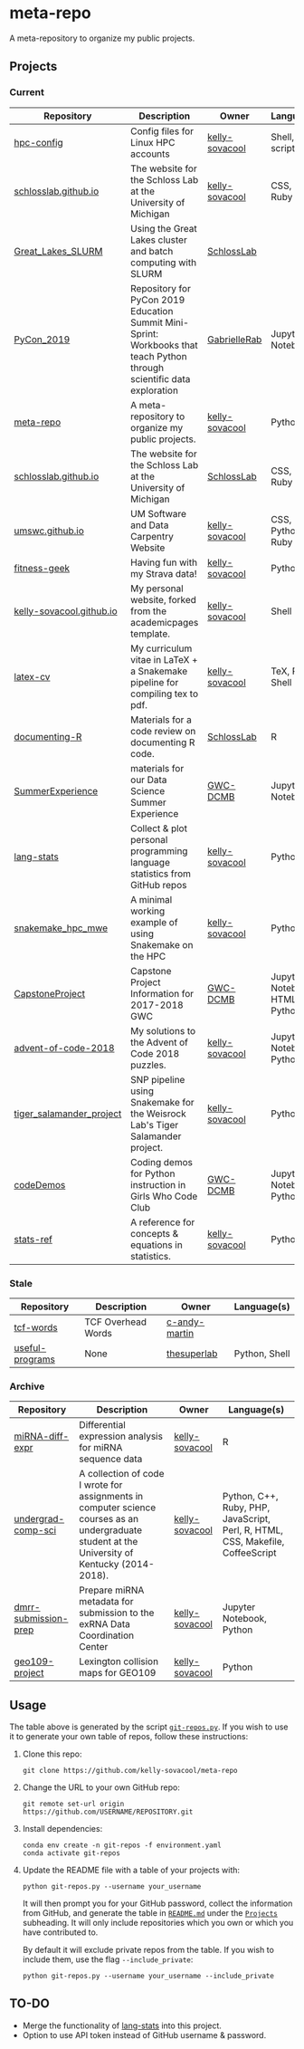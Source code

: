 # meta-repo

A meta-repository to organize my public projects.

## Projects

### Current
| Repository | Description | Owner | Language(s) |
|---|---|---|---|
| [hpc-config](https://api.github.com/repos/kelly-sovacool/hpc-config) | Config files for Linux HPC accounts | [kelly-sovacool](https://github.com/kelly-sovacool) | Shell, Vim script |
| [schlosslab.github.io](https://api.github.com/repos/kelly-sovacool/schlosslab.github.io) | The website for the Schloss Lab at the University of Michigan | [kelly-sovacool](https://github.com/kelly-sovacool) | CSS, HTML, Ruby |
| [Great_Lakes_SLURM](https://api.github.com/repos/SchlossLab/Great_Lakes_SLURM) | Using the Great Lakes cluster and batch computing with SLURM  | [SchlossLab](https://github.com/SchlossLab) |  |
| [PyCon_2019](https://api.github.com/repos/GabrielleRab/PyCon_2019) | Repository for PyCon 2019 Education Summit Mini-Sprint: Workbooks that teach Python through scientific data exploration | [GabrielleRab](https://github.com/GabrielleRab) | Jupyter Notebook |
| [meta-repo](https://api.github.com/repos/kelly-sovacool/meta-repo) | A meta-repository to organize my public projects. | [kelly-sovacool](https://github.com/kelly-sovacool) | Python |
| [schlosslab.github.io](https://api.github.com/repos/SchlossLab/schlosslab.github.io) | The website for the Schloss Lab at the University of Michigan | [SchlossLab](https://github.com/SchlossLab) | CSS, HTML, Ruby |
| [umswc.github.io](https://api.github.com/repos/kelly-sovacool/umswc.github.io) | UM Software and Data Carpentry Website | [kelly-sovacool](https://github.com/kelly-sovacool) | CSS, HTML, Python, Ruby |
| [fitness-geek](https://api.github.com/repos/kelly-sovacool/fitness-geek) | Having fun with my Strava data! | [kelly-sovacool](https://github.com/kelly-sovacool) | Python |
| [kelly-sovacool.github.io](https://api.github.com/repos/kelly-sovacool/kelly-sovacool.github.io) | My personal website, forked from the academicpages template. | [kelly-sovacool](https://github.com/kelly-sovacool) | Shell |
| [latex-cv](https://api.github.com/repos/kelly-sovacool/latex-cv) | My curriculum vitae in LaTeX + a Snakemake pipeline for compiling tex to pdf. | [kelly-sovacool](https://github.com/kelly-sovacool) | TeX, Python, Shell |
| [documenting-R](https://api.github.com/repos/SchlossLab/documenting-R) | Materials for a code review on documenting R code. | [SchlossLab](https://github.com/SchlossLab) | R |
| [SummerExperience](https://api.github.com/repos/GWC-DCMB/SummerExperience) | materials for our Data Science Summer Experience  | [GWC-DCMB](https://github.com/GWC-DCMB) | Jupyter Notebook |
| [lang-stats](https://api.github.com/repos/kelly-sovacool/lang-stats) | Collect & plot personal programming language statistics from GitHub repos | [kelly-sovacool](https://github.com/kelly-sovacool) | Python |
| [snakemake_hpc_mwe](https://api.github.com/repos/kelly-sovacool/snakemake_hpc_mwe) | A minimal working example of using Snakemake on the HPC | [kelly-sovacool](https://github.com/kelly-sovacool) | Python, Shell |
| [CapstoneProject](https://api.github.com/repos/GWC-DCMB/CapstoneProject) | Capstone Project Information for 2017-2018 GWC | [GWC-DCMB](https://github.com/GWC-DCMB) | Jupyter Notebook, HTML, Python |
| [advent-of-code-2018](https://api.github.com/repos/kelly-sovacool/advent-of-code-2018) | My solutions to the Advent of Code 2018 puzzles. | [kelly-sovacool](https://github.com/kelly-sovacool) | Jupyter Notebook, Python, Shell |
| [tiger_salamander_project](https://api.github.com/repos/kelly-sovacool/tiger_salamander_project) | SNP pipeline using Snakemake for the Weisrock Lab's Tiger Salamander project. | [kelly-sovacool](https://github.com/kelly-sovacool) | Python, Shell |
| [codeDemos](https://api.github.com/repos/GWC-DCMB/codeDemos) | Coding demos for Python instruction in Girls Who Code Club | [GWC-DCMB](https://github.com/GWC-DCMB) | Jupyter Notebook, Python |
| [stats-ref](https://api.github.com/repos/kelly-sovacool/stats-ref) | A reference for concepts & equations in statistics. | [kelly-sovacool](https://github.com/kelly-sovacool) | Python, CSS |

### Stale
| Repository | Description | Owner | Language(s) |
|---|---|---|---|
| [tcf-words](https://api.github.com/repos/c-andy-martin/tcf-words) | TCF Overhead Words | [c-andy-martin](https://github.com/c-andy-martin) |  |
| [useful-programs](https://api.github.com/repos/thesuperlab/useful-programs) | None | [thesuperlab](https://github.com/thesuperlab) | Python, Shell |

### Archive
| Repository | Description | Owner | Language(s) |
|---|---|---|---|
| [miRNA-diff-expr](https://api.github.com/repos/kelly-sovacool/miRNA-diff-expr) | Differential expression analysis for miRNA sequence data | [kelly-sovacool](https://github.com/kelly-sovacool) | R |
| [undergrad-comp-sci](https://api.github.com/repos/kelly-sovacool/undergrad-comp-sci) | A collection of code I wrote for assignments in computer science courses as an undergraduate student at the University of Kentucky (2014-2018). | [kelly-sovacool](https://github.com/kelly-sovacool) | Python, C++, Ruby, PHP, JavaScript, Perl, R, HTML, CSS, Makefile, CoffeeScript |
| [dmrr-submission-prep](https://api.github.com/repos/kelly-sovacool/dmrr-submission-prep) | Prepare miRNA metadata for submission to the exRNA Data Coordination Center | [kelly-sovacool](https://github.com/kelly-sovacool) | Jupyter Notebook, Python |
| [geo109-project](https://api.github.com/repos/kelly-sovacool/geo109-project) | Lexington collision maps for GEO109 | [kelly-sovacool](https://github.com/kelly-sovacool) | Python |

## Usage

The table above is generated by the script [`git-repos.py`](git-repos.py). If you wish to use it to generate your own table of repos, follow these instructions:

1. Clone this repo:

    ```
    git clone https://github.com/kelly-sovacool/meta-repo
    ```

1. Change the URL to your own GitHub repo:

    ```
    git remote set-url origin https://github.com/USERNAME/REPOSITORY.git
    ```

1. Install dependencies:

    ```
    conda env create -n git-repos -f environment.yaml
    conda activate git-repos
    ```

1. Update the README file with a table of your projects with:

    ```
    python git-repos.py --username your_username
    ```
    It will then prompt you for your GitHub password, collect the information from GitHub, and generate the table in [`README.md`](README.md) under the [`Projects`](#projects) subheading. It will only include repositories which you own or which you have contributed to.

    By default it will exclude private repos from the table.
    If you wish to include them, use the flag `--include_private`:
    ```
    python git-repos.py --username your_username --include_private
    ```

## TO-DO
- Merge the functionality of [lang-stats](https://api.github.com/repos/kelly-sovacool/lang-stats) into this project.
- Option to use API token instead of GitHub username & password.
